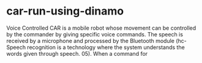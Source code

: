 # car-run-using-dinamo
Voice Controlled CAR is a mobile robot whose movement can be controlled by the commander by giving specific voice commands. The speech is received by a microphone and processed by the Bluetooth module (hc- Speech recognition is a technology where the system understands the words given through speech. 05). When a command for
